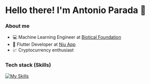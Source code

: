 # Hello there! I'm Antonio Parada 👋

### About me
- 💻 Machine Learning Engineer at [Biotical Foundation](#)
- 📱 Flutter Developer at [Niu App](https://www.niuapp.io/sv)
- 📈 Cryptocurrency enthusiast

### Tech stack (Skills)
[![My Skills](https://skillicons.dev/icons?i=python,anaconda,flask,fastapi,flutter,js,sql,docker,aws,gcp&perline=4)](https://skillicons.dev)
